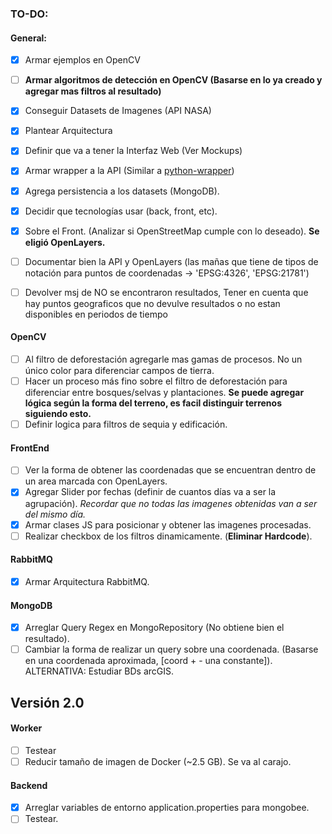 ### TO-DO:

#### General:

- [X] Armar ejemplos en OpenCV
- [ ] **Armar algoritmos de detección en OpenCV (Basarse en lo ya creado y agregar mas filtros al resultado)**
- [X] Conseguir Datasets de Imagenes (API NASA)
- [X] Plantear Arquitectura
- [X] Definir que va a tener la Interfaz Web (Ver Mockups)
- [X] Armar wrapper a la API (Similar a [python-wrapper]())
- [X] Agrega persistencia a los datasets (MongoDB).
- [X] Decidir que tecnologías usar (back, front, etc).
- [X] Sobre el Front. (Analizar si OpenStreetMap cumple con lo deseado). **Se eligió OpenLayers.**

- [ ] Documentar bien la API y OpenLayers (las mañas que tiene de tipos de notación para puntos de coordenadas -> 'EPSG:4326', 'EPSG:21781')

- [ ] Devolver msj de NO se encontraron resultados, Tener en cuenta que hay puntos geograficos que no devulve resultados o no estan disponibles en periodos de tiempo

#### OpenCV

- [ ] Al filtro de deforestación agregarle mas gamas de procesos. No un único color para diferenciar campos de tierra.
- [ ] Hacer un proceso más fino sobre el filtro de deforestación para diferenciar entre bosques/selvas y plantaciones. **Se puede agregar lógica según la forma del terreno, es facil distinguir terrenos siguiendo esto.**
- [ ] Definir logica para filtros de sequia y edificación.

#### FrontEnd

- [ ] Ver la forma de obtener las coordenadas que se encuentran dentro de un area marcada con OpenLayers.
- [X] Agregar Slider por fechas (definir de cuantos días va a ser la agrupación). *Recordar que no todas las imagenes obtenidas van a ser del mismo día.*
- [X] Armar clases JS para posicionar y obtener las imagenes procesadas.
- [ ] Realizar checkbox de los filtros dinamicamente. (**Eliminar Hardcode**).

#### RabbitMQ

- [X] Armar Arquitectura RabbitMQ.

#### MongoDB

- [X] Arreglar Query Regex en MongoRepository (No obtiene bien el resultado).
- [ ] Cambiar la forma de realizar un query sobre una coordenada. (Basarse en una coordenada aproximada, [coord + - una constante]). ALTERNATIVA: Estudiar BDs arcGIS.

## Versión 2.0

#### Worker

- [ ] Testear
- [ ] Reducir tamaño de imagen de Docker (~2.5 GB). Se va al carajo.

#### Backend

- [x] Arreglar variables de entorno application.properties para mongobee.
- [ ] Testear.
